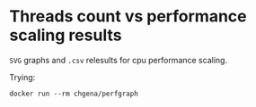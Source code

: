 # Threads count vs performance scaling results

`SVG` graphs and `.csv` relesults for cpu performance scaling.

Trying:
```
docker run --rm chgena/perfgraph
```
